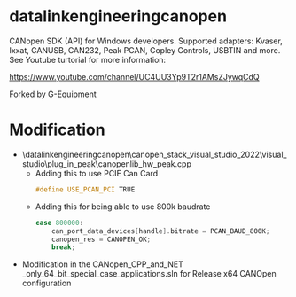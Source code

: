 # datalinkengineeringcanopen
CANopen SDK (API) for Windows developers. Supported adapters: Kvaser, Ixxat, CANUSB, CAN232, Peak PCAN, Copley Controls, USBTIN and more.
See Youtube turtorial for more information:

https://www.youtube.com/channel/UC4UU3Yp9T2r1AMsZJywqCdQ

Forked by G-Equipment

# Modification
* \datalinkengineeringcanopen\canopen_stack_visual_studio_2022\visual_studio\plug_in_peak\canopenlib_hw_peak.cpp
    * Adding this to use PCIE Can Card
        ```C++
        #define USE_PCAN_PCI TRUE 
        ```
    * Adding this for being able to use 800k baudrate
        ```C++
        case 800000:
            can_port_data_devices[handle].bitrate = PCAN_BAUD_800K;
            canopen_res = CANOPEN_OK;
            break;
        ```        
* Modification in the CANopen_CPP_and_NET _only_64_bit_special_case_applications.sln for Release x64 CANOpen configuration
